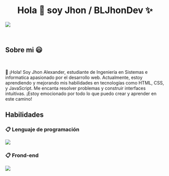 <h1 align="center">Hola 👋  soy Jhon / BLJhonDev ✨ </h1> 
<p align="left">
  <a href="https://skillicons.dev">
    <img src="https://skillicons.dev/icons?i=linkedin,github,gmail" />
  </a>
</p>
<br>

<h2>Sobre mi 😃</h2>

<div align="left"><br>
  <p>👋 ¡Hola! Soy Jhon Alexander, estudiante de Ingeniería en Sistemas e informatica apasionado por el desarrollo web. Actualmente, estoy aprendiendo y mejorando mis habilidades en tecnologías como HTML, CSS, y JavaScript. Me encanta resolver problemas y construir interfaces intuitivas. ¡Estoy emocionado por todo lo que puedo crear y aprender en este camino!</p>
</div>


<h2>Habilidades</h2>

### 📋 Lenguaje de programación 

<p align="left"> 
  <a href="https://skillicons.dev">
    <img src="https://skillicons.dev/icons?i=py" />
  </a>
</p>

### 📋 Frond-end

<p align="left"> 
  <a href="https://skillicons.dev">
    <img src="https://skillicons.dev/icons?i=html,css,js" />
  </a>
</p>




 
